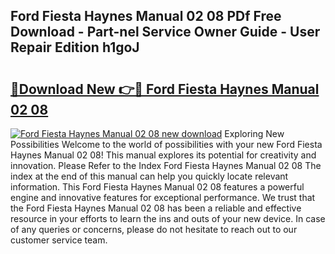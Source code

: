 ## Ford Fiesta Haynes Manual 02 08 PDf Free Download - Part-nel Service Owner Guide - User Repair Edition h1goJ

# <h2><a href="http://cf24523.oget.top/?id=Ford+Fiesta+Haynes+Manual+02+08">🔗Download New 👉🔴 Ford Fiesta Haynes Manual 02 08</a></h2>

[![Ford Fiesta Haynes Manual 02 08 new download](https://i.imgur.com/5g1atiW.png)](http://cf24523.oget.top/?id=Ford+Fiesta+Haynes+Manual+02+08)
Exploring New Possibilities Welcome to the world of possibilities with your new Ford Fiesta Haynes Manual 02 08! This manual explores its potential for creativity and innovation. Please Refer to the Index Ford Fiesta Haynes Manual 02 08 The index at the end of this manual can help you quickly locate relevant information. This Ford Fiesta Haynes Manual 02 08 features a powerful engine and innovative features for exceptional performance. We trust that the Ford Fiesta Haynes Manual 02 08 has been a reliable and effective resource in your efforts to learn the ins and outs of your new device. In case of any queries or concerns, please do not hesitate to reach out to our customer service team.
